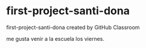# first-project-santi-dona
first-project-santi-dona created by GitHub Classroom


me gusta venir a la escuela los viernes.
